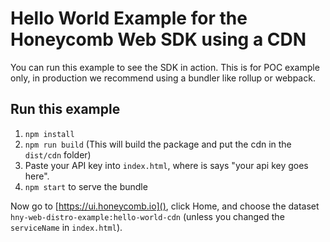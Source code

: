 # Hello World Example for the Honeycomb Web SDK using a CDN

You can run this example to see the SDK in action. This is for POC example only, in production we recommend using a bundler like rollup or webpack.

## Run this example

1.  `npm install`
2.  `npm run build` (This will build the package and put the cdn in the `dist/cdn` folder)
3. Paste your API key into `index.html`, where is says "your api key goes here".
4. `npm start` to serve the bundle

Now go to [https://ui.honeycomb.io](), click Home, and choose the dataset `hny-web-distro-example:hello-world-cdn` (unless you changed the `serviceName` in `index.html`).

